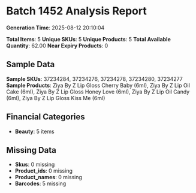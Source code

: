 # Batch 1452 Analysis Report

**Generation Time**: 2025-08-12 20:10:04

**Total Items**: 5
**Unique SKUs**: 5
**Unique Products**: 5
**Total Available Quantity**: 62.00
**Near Expiry Products**: 0

## Sample Data
**Sample SKUs**: 37234284, 37234276, 37234278, 37234280, 37234277
**Sample Products**: Ziya By Z Lip Gloss Cherry Baby (6ml), Ziya By Z Lip Oil Cake (6ml), Ziya By Z Lip Gloss Honey Love (6ml), Ziya By Z Lip Oil Candy (6ml), Ziya By Z Lip Gloss Kiss Me (6ml)

## Financial Categories
- **Beauty**: 5 items

## Missing Data
- **Skus**: 0 missing
- **Product_ids**: 0 missing
- **Product_names**: 0 missing
- **Barcodes**: 5 missing

